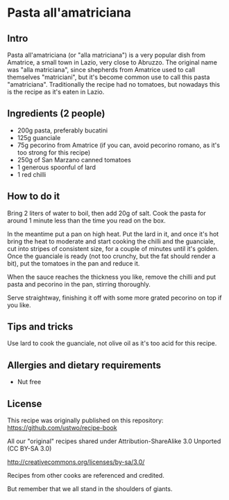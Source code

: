 # Pasta all'amatriciana

## Intro

Pasta all'amatriciana (or "alla matriciana") is a very popular dish from Amatrice, a small town in Lazio, very close to Abruzzo.
The original name was "alla matriciana", since shepherds from Amatrice used to call themselves "matriciani", but it's become common use to call this pasta "amatriciana".
Traditionally the recipe had no tomatoes, but nowadays this is the recipe as it's eaten in Lazio.

## Ingredients (2 people)

* 200g pasta, preferably bucatini
* 125g guanciale
* 75g pecorino from Amatrice (if you can, avoid pecorino romano, as it's too strong for this recipe)
* 250g of San Marzano canned tomatoes
* 1 generous spoonful of lard
* 1 red chilli

## How to do it

Bring 2 liters of water to boil, then add 20g of salt. Cook the pasta for around 1 minute less than the time you read on the box.

In the meantime put a pan on high heat.
Put the lard in it, and once it's hot bring the heat to moderate and start cooking the chilli and the guanciale, cut into stripes of consistent size, for a couple of minutes until it's golden.
Once the guanciale is ready (not too crunchy, but the fat should render a bit), put the tomatoes in the pan and reduce it.

When the sauce reaches the thickness you like, remove the chilli and put pasta and pecorino in the pan, stirring thoroughly.

Serve straightway, finishing it off with some more grated pecorino on top if you like.

## Tips and tricks

Use lard to cook the guanciale, not olive oil as it's too acid for this recipe.

## Allergies and dietary requirements

* Nut free


## License

This recipe was originally published on this repository: https://github.com/ustwo/recipe-book

All our "original" recipes shared under Attribution-ShareAlike 3.0 Unported (CC BY-SA 3.0)

http://creativecommons.org/licenses/by-sa/3.0/

Recipes from other cooks are referenced and credited.

But remember that we all stand in the shoulders of giants.

